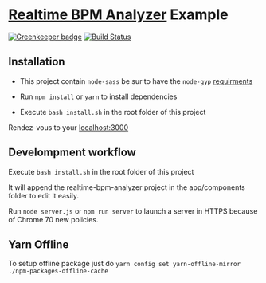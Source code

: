 # [Realtime BPM Analyzer](https://github.com/dlepaux/realtime-bpm-analyzer) Example

[![Greenkeeper badge](https://badges.greenkeeper.io/dlepaux/realtime-bpm-analyzer-example.svg)](https://greenkeeper.io/)
[![Build Status](https://travis-ci.org/dlepaux/realtime-bpm-analyzer-example.svg?branch=master)](https://travis-ci.org/dlepaux/realtime-bpm-analyzer-example)

## Installation

- This project contain `node-sass` be sur to have the `node-gyp` [requirments](https://github.com/nodejs/node-gyp#on-windows)

- Run `npm install` or `yarn` to install dependencies

- Execute `bash install.sh` in the root folder of this project

Rendez-vous to your [localhost:3000](https://localhost:3000)

## Develompment workflow

Execute `bash install.sh` in the root folder of this project

It will append the realtime-bpm-analyzer project in the app/components folder to edit it easily.

Run `node server.js` or `npm run server` to launch a server in HTTPS because of Chrome 70 new policies.


## Yarn Offline

To setup offline package just do `yarn config set yarn-offline-mirror ./npm-packages-offline-cache`
